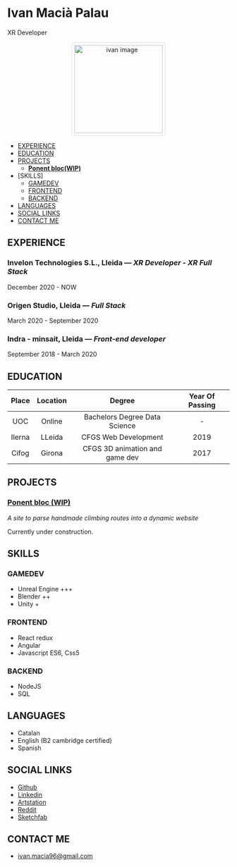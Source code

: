 # Ivan Macià Palau
XR Developer

<p align="center">
<img alt="ivan image" src="https://i.imgur.com/ZWwtl6v.jpg" data-canonical-src="https://i.imgur.com/mkl99IW.jpg" width="200" height="200" style="border: 1px solid #ddd;  border-radius: 4px;  padding: 5px;"/>
</p>

  - [EXPERIENCE](#experience)
  - [EDUCATION](#education)
  - [PROJECTS](#projects)
    - [**Ponent bloc(WIP)**](#ponentbloc)
  - [SKILLS]
    - [GAMEDEV](#gamedev)
    - [FRONTEND](#frontend)
    - [BACKEND](#backend)
  - [LANGUAGES](#languages)
  - [SOCIAL LINKS](#social-links)
  - [CONTACT ME](#contact-me)
  
## EXPERIENCE

### **Invelon Technologies S.L.,** Lleida — *XR Developer - XR Full Stack*

December 2020 - NOW


### **Origen Studio,** Lleida — *Full Stack*

March 2020 - September 2020


### **Indra - minsait,** Lleida — *Front-end developer*

September 2018 - March 2020



## EDUCATION

| Place  | Location | Degree | Year Of Passing |
|  :---:  |  :---:  |  :---:  |  :---:  |
| UOC  | Online   | Bachelors Degree Data Science  | -  |
| Ilerna  | LLeida   | CFGS Web Development  | 2019  |
| Cifog  | Girona   | CFGS 3D animation and game dev  | 2017  |

## PROJECTS

### [**Ponent bloc (WIP)**](http://ponentbloc.netlify.app/)

*A site to parse handmade climbing routes into a dynamic website*

Currently under construction.

## SKILLS

### GAMEDEV
* Unreal Engine +++
* Blender ++
* Unity +

### FRONTEND
* React redux
* Angular
* Javascript ES6, Css5

### BACKEND
* NodeJS
* SQL

## LANGUAGES

* Catalan
* English (B2 cambridge certified)
* Spanish

## SOCIAL LINKS

* [Github](https:/www.github.com/)
* [Linkedin](https:/www.linkedin.com/)
* [Artstation](https://www.artstation.com/ivanmacia)
* [Reddit](https://www.reddit.com/user/profilactic)
* [Sketchfab](https://sketchfab.com/imacia3d)

## CONTACT ME

* [ivan.macia96@gmail.com](mailto:ivan.macia96@gmail.com)

